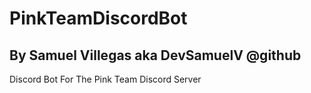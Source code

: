 # PinkTeamDiscordBot
## By Samuel Villegas aka DevSamuelV @github
Discord Bot For The Pink Team Discord Server
